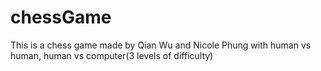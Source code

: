 # chessGame
This is a chess game made by Qian Wu and Nicole Phung with human vs human, human vs computer(3 levels of difficulty)
